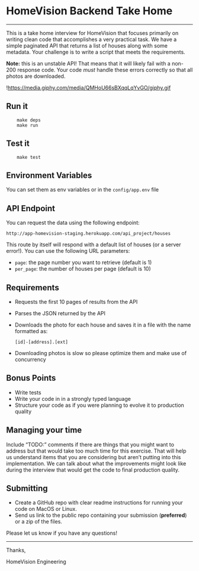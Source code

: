 # HomeVision Backend Take Home

---

This is a take home interview for HomeVision that focuses primarily on writing clean code that accomplishes a very practical task. We have a simple paginated API that returns a list of houses along with some metadata. Your challenge is to write a script that meets the requirements.

**Note:** this is an unstable API! That means that it will likely fail with a non-200 response code. Your code *must* handle these errors correctly so that all photos are downloaded.

!https://media.giphy.com/media/QMHoU66sBXqqLqYvGO/giphy.gif


## Run it

```
    make deps
    make run
```

## Test it

```
    make test
```


## Environment Variables
You can set them as env variables or in the `config/app.env` file


## API Endpoint

You can request the data using the following endpoint:

```
http://app-homevision-staging.herokuapp.com/api_project/houses
```

This route by itself will respond with a default list of houses (or a server error!). You can use the following URL parameters:

- `page`: the page number you want to retrieve (default is 1)
- `per_page`: the number of houses per page (default is 10)

## Requirements

- Requests the first 10 pages of results from the API
- Parses the JSON returned by the API
- Downloads the photo for each house and saves it in a file with the name formatted as:

  `[id]-[address].[ext]`

- Downloading photos is slow so please optimize them and make use of concurrency

## Bonus Points

- Write tests
- Write your code in in a strongly typed language
- Structure your code as if you were planning to evolve it to production quality

## Managing your time

Include “TODO:” comments if there are things that you might want to address but that would take too much time for this exercise. That will help us understand items that you are considering but aren’t putting into this implementation. We can talk about what the improvements might look like during the interview that would get the code to final production quality.

## Submitting

- Create a GitHub repo with clear readme instructions for running your code on MacOS or Linux.
- Send us link to the public repo containing your submission (**preferred**) or a zip of the files.

Please let us know if you have any questions!

---

Thanks,

HomeVision Engineering